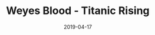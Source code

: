 ---
layout: post
title: "Weyes Blood - Titanic Rising"
date: "2019-04-17"
external_url: https://tintaenlascintas.co/post/titanic-rising
category: "Tinta en las Cintas"
---